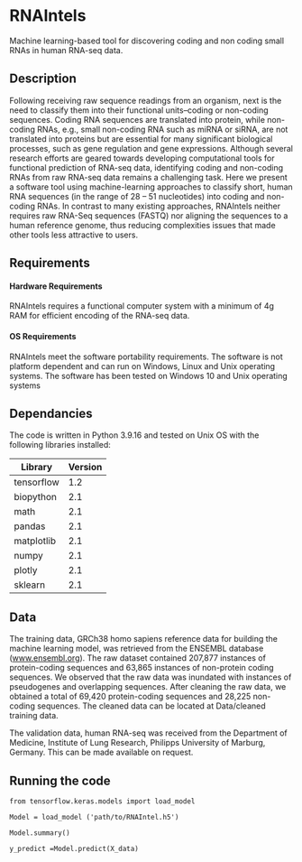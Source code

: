 # RNAIntels
Machine learning-based tool for discovering coding and non coding small RNAs in human RNA-seq data.
## Description
Following receiving raw sequence readings from an organism, next is the need to classify them into their functional units–coding or non-coding sequences. Coding RNA sequences are translated into protein, while non-coding RNAs, e.g., small non-coding RNA such as miRNA or siRNA, are not translated into proteins but are essential for many significant biological processes, such as gene regulation and gene expressions. Although several research efforts are geared towards developing computational tools for functional prediction of RNA-seq data, identifying coding and non-coding RNAs from raw RNA-seq data remains a challenging task. Here we present a software tool using machine-learning approaches to classify short, human RNA sequences (in the range of 28 – 51 nucleotides) into coding and non-coding RNAs. In contrast to many existing approaches, RNAIntels neither requires raw RNA-Seq sequences (FASTQ) nor aligning the sequences to a human reference genome, thus reducing complexities issues that made other tools less attractive to users.
## Requirements
#### Hardware Requirements
RNAIntels requires a  functional computer system with a minimum of 4g RAM for efficient encoding of the RNA-seq data.

#### OS Requirements
RNAIntels meet the software portability requirements. The software is not platform dependent and can run on Windows, Linux and Unix operating systems. The software has been tested on Windows 10 and Unix operating systems


## Dependancies
The code is written in Python 3.9.16 and tested on Unix OS with the following libraries installed:

Library | Version
--- | --- 
tensorflow | 1.2
biopython | 2.1
math | 2.1
pandas | 2.1
matplotlib | 2.1
numpy | 2.1
plotly | 2.1
sklearn| 2.1


## Data
The training data, GRCh38 homo sapiens reference data for building the machine learning model, was retrieved from the ENSEMBL database (www.ensembl.org). The raw dataset contained 207,877 instances of protein-coding sequences and 63,865 instances of non-protein coding sequences. We observed that the raw data was inundated with instances of pseudogenes and overlapping sequences. After cleaning the raw data, we obtained a total of 69,420 protein-coding sequences and 28,225 non-coding sequences.  The cleaned data can be located at Data/cleaned training data.

The validation data, human RNA-seq was received from the  Department of Medicine, Institute of Lung Research, Philipps University of Marburg, Germany. This can be made available on request.

## Running the code

`from tensorflow.keras.models import load_model`

`Model = load_model ('path/to/RNAIntel.h5')`

`Model.summary()`

`y_predict =Model.predict(X_data)`
